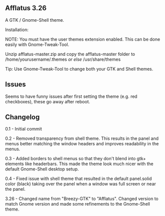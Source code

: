 Afflatus 3.26
---------------

A GTK / Gnome-Shell theme.

Installation:

NOTE: You must have the user themes extension enabled. This can be done easily with Gnome-Tweak-Tool.

Unzip afflatus-master.zip and copy the afflatus-master folder to /home/yourusername/.themes *or else* /usr/share/themes

Tip: Use Gnome-Tweak-Tool to change both your GTK and Shell themes.

Issues
------------
Seems to have funny issues after first setting the theme (e.g. red checkboxes), these go away after reboot.

Changelog
------------
0.1 - Initial commit

0.2 - Removed transparency from shell theme. This results in the panel and menus better matching the window headers and improves readability in the menus.

0.3 - Added borders to shell menus so that they don't blend into gtk+ elements like headerbars. This made the theme look much nicer with the default Gnome-Shell desktop setup.

0.4 - Fixed issue with shell theme that resulted in the default panel.solid color (black) taking over the panel when a window was full screen or near the panel. 

3.26 - Changed name from "Breezy-GTK" to "Afflatus". Changed version to match Gnome version and made some refinements to the Gnome-Shell theme.
